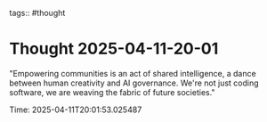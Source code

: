 tags:: #thought

# Thought 2025-04-11-20-01

"Empowering communities is an act of shared intelligence, a dance between human creativity and AI governance. We're not just coding software, we are weaving the fabric of future societies."

Time: 2025-04-11T20:01:53.025487

